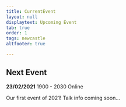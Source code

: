 ```yaml
---
title: CurrentEvent
layout: null
displaytext: Upcoming Event
tab: true
order: 1
tags: newcastle
altfooter: true

---
```


## Next Event

**23/02/2021** 1900 - 2030 Online

Our first event of 2021! Talk info coming soon...


